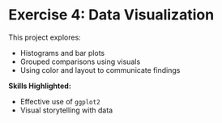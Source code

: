 # Exercise 4: Data Visualization

This project explores:
- Histograms and bar plots
- Grouped comparisons using visuals
- Using color and layout to communicate findings

**Skills Highlighted:**
- Effective use of `ggplot2`
- Visual storytelling with data
